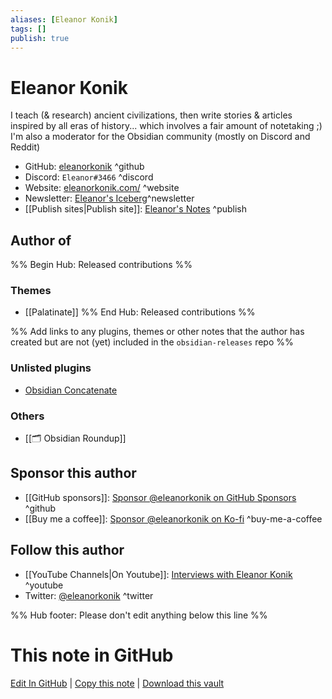 ```yaml
---
aliases: [Eleanor Konik]
tags: []
publish: true
---
```


# Eleanor Konik

I teach (& research) ancient civilizations, then write stories & articles inspired by all eras of history... which involves a fair amount of notetaking ;) I'm also a moderator for the Obsidian community (mostly on Discord and Reddit)

- GitHub: [eleanorkonik](https://github.com/eleanorkonik/) ^github
- Discord: `Eleanor#3466` ^discord
- Website: [eleanorkonik.com/](https://eleanorkonik.com/) ^website
- Newsletter: [Eleanor's Iceberg](http://newsletter.eleanorkonik.com/)^newsletter
- [[Publish sites|Publish site]]: [Eleanor's Notes](https://publish.obsidian.md/eleanorkonik/) ^publish

## Author of

%% Begin Hub: Released contributions %%

### Themes

- [[Palatinate]]
  %% End Hub: Released contributions %%

%% Add links to any plugins, themes or other notes that the author has created but are not (yet) included in the `obsidian-releases` repo %%

### Unlisted plugins

- [Obsidian Concatenate](https://github.com/eleanorkonik/concatenate)

### Others

- [[🗂️ Obsidian Roundup]]

## Sponsor this author

- [[GitHub sponsors]]: [Sponsor @eleanorkonik on GitHub Sponsors](https://github.com/sponsors/eleanorkonik) ^github
- [[Buy me a coffee]]: [Sponsor @eleanorkonik on Ko-fi](https://ko-fi.com/eleanorkonik) ^buy-me-a-coffee

<!--
- [[Buy me a coffee]]: ^buy-me-a-coffee
- [[PayPal]]: ^paypal
- [[Patreon]]: ^patreon
-->

## Follow this author

- [[YouTube Channels|On Youtube]]: [Interviews with Eleanor Konik](https://www.youtube.com/playlist?list=PLGflcghBUIauy2We-93G3u8PQdx2DRSJi) ^youtube
- Twitter: [@eleanorkonik](https://twitter.com/EleanorKonik) ^twitter

%% Hub footer: Please don't edit anything below this line %%

# This note in GitHub

<span class="git-footer">[Edit In GitHub](https://github.dev/obsidian-community/obsidian-hub/blob/main/01%20-%20Community/People/eleanorkonik.md "git-hub-edit-note") | [Copy this note](https://raw.githubusercontent.com/obsidian-community/obsidian-hub/main/01%20-%20Community/People/eleanorkonik.md "git-hub-copy-note") | [Download this vault](https://github.com/obsidian-community/obsidian-hub/archive/refs/heads/main.zip "git-hub-download-vault") </span>
